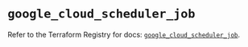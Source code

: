 # `google_cloud_scheduler_job`

Refer to the Terraform Registry for docs: [`google_cloud_scheduler_job`](https://registry.terraform.io/providers/hashicorp/google/5.35.0/docs/resources/cloud_scheduler_job).
